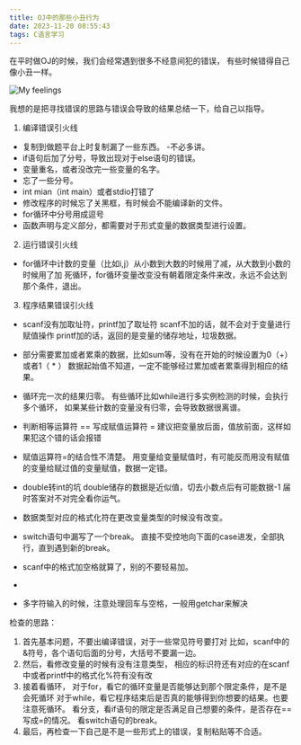 ```yaml
---
title: OJ中的那些小丑行为
date: 2023-11-20 08:55:43
tags: C语言学习
---
```

在平时做OJ的时候，我们会经常遇到很多不经意间犯的错误，
有些时候错得自己像小丑一样。

![My feelings](OJclown.png)

我想的是把寻找错误的思路与错误会导致的结果总结一下，给自己以指导。<!--more-->

1. 编译错误引火线
+ 复制到做题平台上时复制漏了一些东西。 -不必多讲。
+ if语句后加了分号，导致出现对于else语句的错误。
+ 变量重名，或者没改完一些变量的名字。
+ 忘了一些分号。
+ int mian（int main）或者stdio打错了
+ 修改程序的时候忘了关黑框，有时候会不能编译新的文件。
+ for循环中分号用成逗号
+ 函数声明与定义部分，都需要对于形式变量的数据类型进行设置。

2. 运行错误引火线
+ for循环中计数的变量（比如i,j）从小数到大数的时候用了减，从大数到小数的时候用了加
	死循环，for循环变量改变没有朝着限定条件来改，永远不会达到那个条件，退出。

3. 程序结果错误引火线
+ scanf没有加取址符，printf加了取址符
	scanf不加的话，就不会对于变量进行赋值操作
	printf加的话，返回的是变量的储存地址，垃圾数据。

+ 部分需要累加或者累乘的数据，比如sum等，没有在开始的时候设置为0（+）或者1（ * ）
	数据起始值不知道，一定不能够经过累加或者累乘得到相应的结果。

+ 循环完一次的结果归零。
	有些循环比如while进行多实例检测的时候，会执行多个循环，
	如果某些计数的变量没有归零，会导致数据很离谱。

+ 判断相等运算符 == 写成赋值运算符 = 
	建议把变量放后面，值放前面，这样如果犯这个错的话会报错

+ 赋值运算符=的结合性不清楚。
	用变量给变量赋值时，有可能反而用没有赋值的变量给赋过值的变量赋值，数据一定错。

+ double转int的坑
	double储存的数据是近似值，切去小数点后有可能数据-1
	届时答案对不对完全看你运气。

+ 数据类型对应的格式化符在更改变量类型的时候没有改变。

+ switch语句中漏写了一个break。
	直接不受控地向下面的case进发，全部执行，直到遇到新的break。

+ scanf中的格式加空格就算了，别的不要轻易加。
+ 
+ 多字符输入的时候，注意处理回车与空格，一般用getchar来解决

检查的思路：
1. 首先基本问题，不要出编译错误，对于一些常见符号要打对
	比如，scanf中的&符号，各个语句后面的分号，大括号不要漏一边。
2. 然后，看修改变量的时候有没有注意类型，
相应的标识符还有对应的在scanf中或者printf中的格式化%符有没有改
3. 接着看循环，
对于for，看它的循环变量是否能够达到那个限定条件，是不是会死循环
对于while，看它程序结束后是否真的能够得到你想要的结果。也要注意死循环。
看分支，看if语句的限定是否满足自己想要的条件，是否存在== 写成=的情况。
看switch语句的break。
4. 最后，再检查一下自己是不是一些形式上的错误，复制粘贴等不合适。